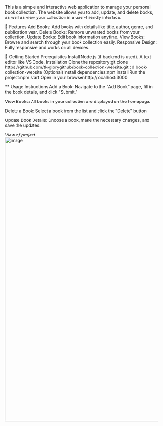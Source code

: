 This is a simple and interactive web application to manage your personal book collection. The website allows you to add, update, and delete books, as well as view your collection in a user-friendly interface.

🌟 Features
Add Books: Add books with details like title, author, genre, and publication year.
Delete Books: Remove unwanted books from your collection.
Update Books: Edit book information anytime.
View Books: Browse and search through your book collection easily.
Responsive Design: Fully responsive and works on all devices.

🚀 Getting Started
Prerequisites
Install Node.js (if backend is used).
A text editor like VS Code.
Installation
Clone the repository:git clone https://github.com/tk-glorygithub/book-collection-website.git
cd book-collection-website
(Optional) Install dependencies:npm install
Run the project:npm start
Open in your browser:http://localhost:3000

** Usage Instructions
Add a Book:
Navigate to the "Add Book" page, fill in the book details, and click "Submit."

View Books:
All books in your collection are displayed on the homepage.

Delete a Book:
Select a book from the list and click the "Delete" button.

Update Book Details:
Choose a book, make the necessary changes, and save the updates.

*View of project*
<img width="935" alt="image" src="https://github.com/user-attachments/assets/743d3ac8-95ba-4578-befa-243cc22fa245" />

